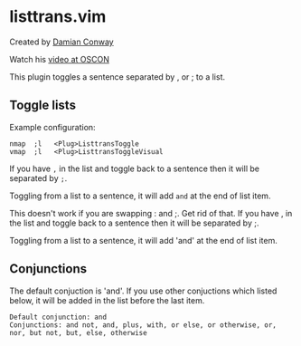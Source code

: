 # listtrans.vim 

Created by [Damian Conway](https://github.com/thoughtstream)

Watch his [video at OSCON](https://www.youtube.com/watch?v=aHm36-na4-4)

This plugin toggles a sentence separated by , or ; to a list.


## Toggle lists

Example configuration:

    nmap  ;l   <Plug>ListtransToggle
    vmap  ;l   <Plug>ListtransToggleVisual

If you have `,` in the list and toggle back to a sentence then it will be
separated by `;`.

Toggling from a list to a sentence, it will add `and` at the end of list item.


This doesn't work if you are swapping : and ;. Get rid of that.
If you have , in the list and toggle back to a sentence then it will be 
separated by ;.

Toggling from a list to a sentence, it will add 'and' at the end of list item.


## Conjunctions

The default conjuction is 'and'. If you use other conjuctions which listed below, it will be added in the list 
before the last item.

    Default conjunction: and
    Conjunctions: and not, and, plus, with, or else, or otherwise, or, nor, but not, but, else, otherwise



